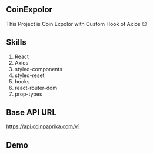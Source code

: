 ## CoinExpolor

This Project is Coin Expolor with Custom Hook of Axios 😉


## Skills
1. React
2. Axios
3. styled-components
4. styled-reset
5. hooks
6. react-router-dom
7. prop-types

## Base API URL
https://api.coinpaprika.com/v1

## Demo

